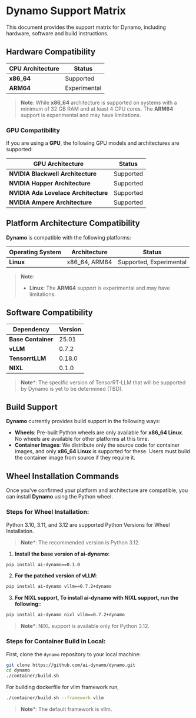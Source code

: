 # Dynamo Support Matrix

This document provides the support matrix for Dynamo, including hardware, software and build instructions.

## Hardware Compatibility


| **CPU Architecture**  | **Status**    |
|-----------------------|---------------|
| **x86_64**            | Supported     |
| **ARM64**             | Experimental  |

> **Note**: While **x86_64** architecture is supported on systems with a minimum of 32 GB RAM and at least 4 CPU cores. The **ARM64** support is experimental and may have limitations.

### GPU Compatibility

If you are using a **GPU**, the following GPU models and architectures are supported:

| **GPU Architecture**                | **Status**    |
|-------------------------------------|---------------|
| **NVIDIA Blackwell Architecture**   | Supported     |
| **NVIDIA Hopper Architecture**      | Supported     |
| **NVIDIA Ada Lovelace Architecture**| Supported     |
| **NVIDIA Ampere Architecture**      | Supported     |

## Platform Architecture Compatibility

**Dynamo** is compatible with the following platforms:

| **Operating System**   | **Architecture**   | **Status**              |
|------------------------|--------------------|-------------------------|
| **Linux**              | x86_64, ARM64      | Supported, Experimental |

> **Note**:
> - **Linux**: The **ARM64** support is experimental and may have limitations.

## Software Compatibility

| **Dependency**   | **Version** |
|------------------|-------------|
|**Base Container**|    25.01    |
| **vLLM**         |    0.7.2    |
|**TensorrtLLM**   |    0.18.0   |
|**NIXL**          |    0.1.0    |

> **Note***: The specific version of TensorRT-LLM that will be supported by Dynamo is yet to be determined (TBD).

## Build Support
**Dynamo** currently provides build support in the following ways:

- **Wheels**: Pre-built Python wheels are only available for **x86_64 Linux**. No wheels are available for other platforms at this time.
- **Container Images**: We distribute only the source code for container images, and only **x86_64 Linux** is supported for these. Users must build the container image from source if they require it.

## Wheel Installation Commands

Once you've confirmed your platform and architecture are compatible, you can install **Dynamo** using the Python wheel.

### Steps for Wheel Installation:

Python 3.10, 3.11, and 3.12 are supported Python Versions for Wheel Installation.
> **Note***: The recommended version is Python 3.12.

1. **Install the base version of ai-dynamo**:
```bash
pip install ai-dynamo==0.1.0
```
2. **For the patched version of vLLM**:
```bash
pip install ai-dynamo vllm==0.7.2+dynamo
```
3. **For NIXL support, To install ai-dynamo with NIXL support, run the following:**:
```bash
pip install ai-dynamo nixl vllm==0.7.2+dynamo
```
> **Note***: NIXL support is available only for Python 3.12.

### Steps for Container Build in Local:

First, clone the `dynamo` repository to your local machine:
   ```bash
   git clone https://github.com/ai-dynamo/dynamo.git
   cd dynamo
   ./container/build.sh
   ```

   For building dockerfile for vllm framework run,
   ```bash
   ./container/build.sh --framework vllm
   ```
> **Note***: The default framework is vllm.


